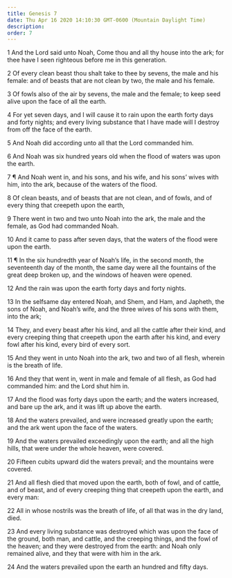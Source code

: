 ```yaml
---
title: Genesis 7
date: Thu Apr 16 2020 14:10:30 GMT-0600 (Mountain Daylight Time)
description: 
order: 7
---
```


<p>
  1 And the Lord said unto Noah, Come thou and all thy house into the ark; for
  thee have I seen righteous before me in this generation.
</p>
<p>
  2 Of every clean beast thou shalt take to thee by sevens, the male and his
  female: and of beasts that are not clean by two, the male and his female.
</p>
<p>
  3 Of fowls also of the air by sevens, the male and the female; to keep seed
  alive upon the face of all the earth.
</p>
<span></span>
<p>
  4 For yet seven days, and I will cause it to rain upon the earth forty days
  and forty nights; and every living substance that I have made will I destroy
  from off the face of the earth.
</p>
<p>5 And Noah did according unto all that the Lord commanded him.</p>
<p>
  6 And Noah was six hundred years old when the flood of waters was upon the
  earth.
</p>
<p>
  7 &#xB6; And Noah went in, and his sons, and his wife, and his sons&#x2019;
  wives with him, into the ark, because of the waters of the flood.
</p>
<p>
  8 Of clean beasts, and of beasts that are not clean, and of fowls, and of
  every thing that creepeth upon the earth,
</p>
<p>
  9 There went in two and two unto Noah into the ark, the male and the female,
  as God had commanded Noah.
</p>
<p>
  10 And it came to pass after seven days, that the waters of the flood were
  upon the earth.
</p>
<p>
  11 &#xB6; In the six hundredth year of Noah&#x2019;s life, in the second
  month, the seventeenth day of the month, the same day were all the fountains
  of the great deep broken up, and the windows of heaven were opened.
</p>
<p>12 And the rain was upon the earth forty days and forty nights.</p>
<p>
  13 In the selfsame day entered Noah, and Shem, and Ham, and Japheth, the sons
  of Noah, and Noah&#x2019;s wife, and the three wives of his sons with them,
  into the ark;
</p>
<p>
  14 They, and every beast after his kind, and all the cattle after their kind,
  and every creeping thing that creepeth upon the earth after his kind, and
  every fowl after his kind, every bird of every sort.
</p>
<p>
  15 And they went in unto Noah into the ark, two and two of all flesh, wherein
  is the breath of life.
</p>
<p>
  16 And they that went in, went in male and female of all flesh, as God had
  commanded him: and the Lord shut him in.
</p>
<p>
  17 And the flood was forty days upon the earth; and the waters increased, and
  bare up the ark, and it was lift up above the earth.
</p>
<p>
  18 And the waters prevailed, and were increased greatly upon the earth; and
  the ark went upon the face of the waters.
</p>
<p>
  19 And the waters prevailed exceedingly upon the earth; and all the high
  hills, that were under the whole heaven, were covered.
</p>
<p>
  20 Fifteen cubits upward did the waters prevail; and the mountains were
  covered.
</p>
<p>
  21 And all flesh died that moved upon the earth, both of fowl, and of cattle,
  and of beast, and of every creeping thing that creepeth upon the earth, and
  every man:
</p>
<p>
  22 All in whose nostrils was the breath of life, of all that was in the dry
  land, died.
</p>
<p>
  23 And every living substance was destroyed which was upon the face of the
  ground, both man, and cattle, and the creeping things, and the fowl of the
  heaven; and they were destroyed from the earth: and Noah only remained alive,
  and they that were with him in the ark.
</p>
<p>24 And the waters prevailed upon the earth an hundred and fifty days.</p>
